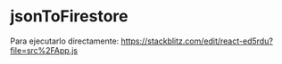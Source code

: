 # jsonToFirestore

Para ejecutarlo directamente:
https://stackblitz.com/edit/react-ed5rdu?file=src%2FApp.js
